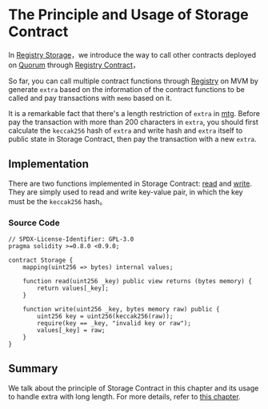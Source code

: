 # The Principle and Usage of Storage Contract

In [Registry Storage](/Registry/call)，we introduce the way to call other contracts deployed on [Quorum](/quorum/join)
through [Registry Contract](https://github.com/MixinNetwork/trusted-group/blob/master/mvm/quorum/contracts/registry.sol)，

So far, you can call multiple contract functions through
[Registry](https://github.com/MixinNetwork/trusted-group/blob/master/mvm/quorum/contracts/registry.sol)
on MVM by generate `extra` based on the information of the contract functions to be called and pay transactions with
`memo` based on it.

It is a remarkable fact that there's a length restriction of `extra` in [mtg](https://github.com/MixinNetwork/trusted-group).
Before pay the transaction with more than 200 characters in `extra`, you should first calculate the `keccak256` hash of
`extra` and write hash and `extra` itself to public state in Storage Contract, then pay the transaction with a new `extra`.

## Implementation
There are two functions implemented in Storage Contract:
[read](https://github.com/MixinNetwork/mvm-contracts/blob/main/contracts/mixin/Storage.sol#L7) and
[write](https://github.com/MixinNetwork/mvm-contracts/blob/main/contracts/mixin/Storage.sol#L11).
They are simply used to read and write key-value pair, in which the key must be the `keccak256` hash。

### Source Code

```solidity
// SPDX-License-Identifier: GPL-3.0
pragma solidity >=0.8.0 <0.9.0;

contract Storage {
    mapping(uint256 => bytes) internal values;

    function read(uint256 _key) public view returns (bytes memory) {
        return values[_key];
    }

    function write(uint256 _key, bytes memory raw) public {
        uint256 key = uint256(keccak256(raw));
        require(key == _key, "invalid key or raw");
        values[_key] = raw;
    }
}
```

## Summary

We talk about the principle of Storage Contract in this chapter and its usage to handle extra with long length.
For more details, refer to [this chapter](/registry/long_memo/).